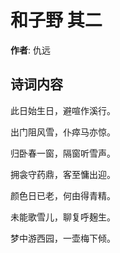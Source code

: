 # 和子野  其二

**作者**: 仇远

## 诗词内容

此日始生日，避喧作溪行。

出门阻风雪，仆瘁马亦惊。

归卧春一窗，隔窗听雪声。

拥衾守药鼎，客至慵出迎。

颜色日已老，何由得青精。

未能歌雪儿，聊复呼麹生。

梦中游西园，一壶梅下倾。

